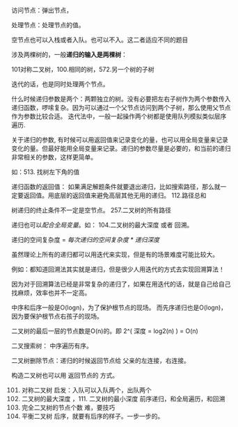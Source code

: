 访问节点：弹出节点，

处理节点：处理节点的值。


空节点也可以入栈或者入队。也可以不入。这二者适应不同的题目

涉及两棵树的，一般**递归的输入是两棵树**：

101对称二叉树，100.相同的树，572.另一个树的子树

迭代的话，也是同时处理两个节点。

什么时候递归参数是两个：两颗独立的树。没有必要把左右子树作为两个参数传入递归函数，啰嗦复杂。因为可以通过一个父节点访问到两个子树，那么使用父节点作为参数比较合适。
迭代法中，一般一起操作两个树都是使用队列模拟类似层序遍历.

关于递归的参数, 有时候可以用返回值来记录变化的量，也可以用全局变量来记录变化的量。但最好能用全局变量来记录。递归的参数尽量是必要的，和当前的递归非常相关的参数，这样更简单。

如：513. 找树左下角的值

递归函数的返回值：
如果满足解题条件就要退出递归，比如搜索路径，那么就一定要返回值。用底层的返回值来避免高层其他无用的递归。
112.路径总和

树递归的终止条件不一定是空节点。 257.二叉树的所有路径

递归也可以*配合全局变量*。如： 104.二叉树的最大深度   或者 回溯。


递归的空间复杂度 = *每次递归的空间复杂度 * 递归深度*


虽然理论上所有的递归都可以用迭代来实现，但是有的场景难度可能比较大。

例如：都知道回溯法其实就是递归，但是很少人用迭代的方式去实现回溯算法！

因为对于回溯算法已经是非常复杂的递归了，如果在用迭代的话，就是自己给自己找麻烦，效率也并不一定高。

中序和后序一般是O(logn)，为了保护根节点的现场。
而先序递归也是O(logn)，因为要保护根节点右孩子的现场。

二叉树的最后一层的节点数是O(n)的。即 2^( 深度 =  log2(n) ) = O(n)


二叉搜索树： 中序遍历有序。

二叉树删除节点：递归的时候返回节点给 父亲的左连接，右连接。

构造二叉树也可以用 返回节点的 方式。

101. 对称二叉树      启发：入队可以入队两个，出队两个
104. 二叉树的最大深度 ，111. 二叉树的最小深度    前序递归，和全局遍历，和回溯
222. 完全二叉树的节点个数  难，要技巧
110. 平衡二叉树   后序，就要有后序的样子。一步一步的。

